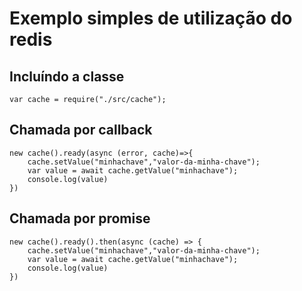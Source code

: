 # Exemplo simples de utilização do redis

## Incluíndo a classe
```node
var cache = require("./src/cache");
```

## Chamada por callback
```node
new cache().ready(async (error, cache)=>{
    cache.setValue("minhachave","valor-da-minha-chave");
    var value = await cache.getValue("minhachave");
    console.log(value)  
})
```

## Chamada por promise
```node
new cache().ready().then(async (cache) => {
    cache.setValue("minhachave","valor-da-minha-chave");
    var value = await cache.getValue("minhachave");
    console.log(value)  
})
```
